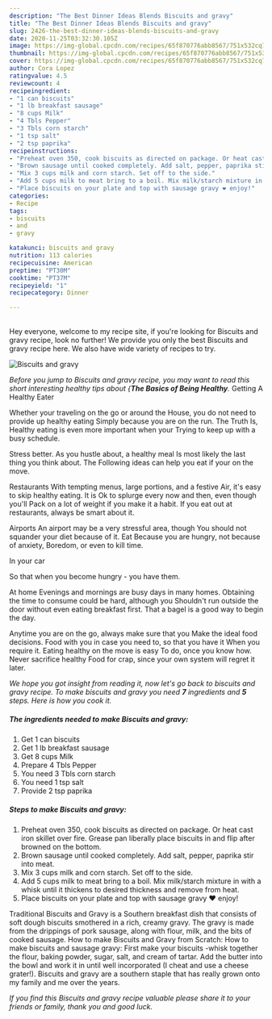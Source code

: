 ```yaml
---
description: "The Best Dinner Ideas Blends Biscuits and gravy"
title: "The Best Dinner Ideas Blends Biscuits and gravy"
slug: 2426-the-best-dinner-ideas-blends-biscuits-and-gravy
date: 2020-11-25T03:32:30.105Z
image: https://img-global.cpcdn.com/recipes/65f870776abb8567/751x532cq70/biscuits-and-gravy-recipe-main-photo.jpg
thumbnail: https://img-global.cpcdn.com/recipes/65f870776abb8567/751x532cq70/biscuits-and-gravy-recipe-main-photo.jpg
cover: https://img-global.cpcdn.com/recipes/65f870776abb8567/751x532cq70/biscuits-and-gravy-recipe-main-photo.jpg
author: Cora Lopez
ratingvalue: 4.5
reviewcount: 4
recipeingredient:
- "1 can biscuits"
- "1 lb breakfast sausage"
- "8 cups Milk"
- "4 Tbls Pepper"
- "3 Tbls corn starch"
- "1 tsp salt"
- "2 tsp paprika"
recipeinstructions:
- "Preheat oven 350, cook biscuits as directed on package. Or heat cast iron skillet over fire. Grease pan liberally place biscuits in and flip after browned on the bottom."
- "Brown sausage until cooked completely. Add salt, pepper, paprika stir into meat."
- "Mix 3 cups milk and corn starch. Set off to the side."
- "Add 5 cups milk to meat bring to a boil. Mix milk/starch mixture in with a whisk until it thickens to desired thickness and remove from heat."
- "Place biscuits on your plate and top with sausage gravy ❤️ enjoy!"
categories:
- Recipe
tags:
- biscuits
- and
- gravy

katakunci: biscuits and gravy 
nutrition: 113 calories
recipecuisine: American
preptime: "PT30M"
cooktime: "PT37M"
recipeyield: "1"
recipecategory: Dinner

---
```

<br>
Hey everyone, welcome to my recipe site, if you're looking for Biscuits and gravy recipe, look no further! We provide you only the best Biscuits and gravy recipe here. We also have wide variety of recipes to try.
<br>


![Biscuits and gravy](https://img-global.cpcdn.com/recipes/65f870776abb8567/751x532cq70/biscuits-and-gravy-recipe-main-photo.jpg)

<i>Before you jump to Biscuits and gravy recipe, you may want to read this short interesting healthy tips about {<strong>The Basics of Being Healthy</strong>.</i>
Getting A Healthy Eater

Whether your traveling on the go or around the
House, you do not need to provide up healthy eating
Simply because you are on the run. The Truth Is,
Healthy eating is even more important when your
Trying to keep up with a busy schedule.


Stress better. As you hustle about, a healthy meal
Is most likely the last thing you think about. The
Following ideas can help you eat if your on the move.

Restaurants
With tempting menus, large portions, and a festive
Air, it's easy to skip healthy eating. It is 
Ok to splurge every now and then, even though you'll
Pack on a lot of weight if you make it a habit.
If you eat out at restaurants, always be smart
about it.

Airports
An airport may be a very stressful area, though 
You should not squander your diet because of it. Eat
Because you are hungry, not because of anxiety,
Boredom, or even to kill time.

In your car

So that when you become hungry - you have them.

At home
Evenings and mornings are busy days in many homes.
Obtaining the time to consume could be hard, although you
Shouldn't run outside the door without even eating breakfast
first. 
That a bagel is a good way to begin the day.

Anytime you are on the go, always make sure that you
Make the ideal food decisions. 
Food with you in case you need to, so that you have it
When you require it. Eating healthy on the move is easy
To do, once you know how. Never sacrifice healthy
Food for crap, since your own system will regret it later.


<i>We hope you got insight from reading it, now let's go back to biscuits and gravy recipe. To make biscuits and gravy you need <strong>7</strong> ingredients and <strong>5</strong> steps. Here is how you cook it.
</i>

##### The ingredients needed to make Biscuits and gravy:

1. Get 1 can biscuits
1. Get 1 lb breakfast sausage
1. Get 8 cups Milk
1. Prepare 4 Tbls Pepper
1. You need 3 Tbls corn starch
1. You need 1 tsp salt
1. Provide 2 tsp paprika


##### Steps to make Biscuits and gravy:

1. Preheat oven 350, cook biscuits as directed on package. Or heat cast iron skillet over fire. Grease pan liberally place biscuits in and flip after browned on the bottom.
1. Brown sausage until cooked completely. Add salt, pepper, paprika stir into meat.
1. Mix 3 cups milk and corn starch. Set off to the side.
1. Add 5 cups milk to meat bring to a boil. Mix milk/starch mixture in with a whisk until it thickens to desired thickness and remove from heat.
1. Place biscuits on your plate and top with sausage gravy ❤️ enjoy!


Traditional Biscuits and Gravy is a Southern breakfast dish that consists of soft dough biscuits smothered in a rich, creamy gravy. The gravy is made from the drippings of pork sausage, along with flour, milk, and the bits of cooked sausage. How to make Biscuits and Gravy from Scratch: How to make biscuits and sausage gravy: First make your biscuits -whisk together the flour, baking powder, sugar, salt, and cream of tartar. Add the butter into the bowl and work it in until well incorporated (I cheat and use a cheese grater!). Biscuits and gravy are a southern staple that has really grown onto my family and me over the years. 

<i>If you find this Biscuits and gravy recipe valuable please share it to your friends or family, thank you and good luck.</i>
